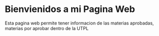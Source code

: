Bienvienidos a mi Pagina Web
============================

Esta pagina web permite tener informacion de las materias aprobadas, materias por aprobar dentro de la UTPL
